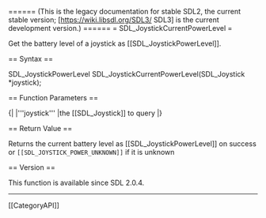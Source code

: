 ====== (This is the legacy documentation for stable SDL2, the current stable version; [https://wiki.libsdl.org/SDL3/ SDL3] is the current development version.) ======
= SDL_JoystickCurrentPowerLevel =

Get the battery level of a joystick as [[SDL_JoystickPowerLevel]].

== Syntax ==

<syntaxhighlight lang='c'>
SDL_JoystickPowerLevel SDL_JoystickCurrentPowerLevel(SDL_Joystick *joystick);
</syntaxhighlight>

== Function Parameters ==

{|
|'''joystick'''
|the [[SDL_Joystick]] to query
|}

== Return Value ==

Returns the current battery level as [[SDL_JoystickPowerLevel]] on success
or <code>[[SDL_JOYSTICK_POWER_UNKNOWN]]</code> if it is unknown

== Version ==

This function is available since SDL 2.0.4.

----
[[CategoryAPI]]


